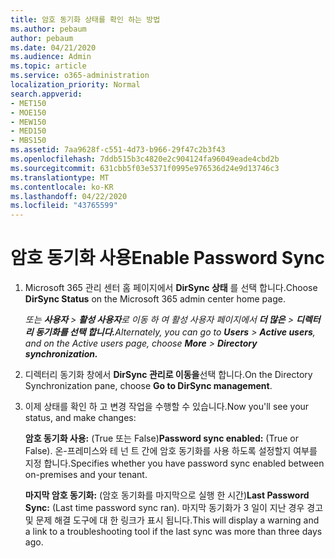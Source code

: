 ```yaml
---
title: 암호 동기화 상태를 확인 하는 방법
ms.author: pebaum
author: pebaum
ms.date: 04/21/2020
ms.audience: Admin
ms.topic: article
ms.service: o365-administration
localization_priority: Normal
search.appverid:
- MET150
- MOE150
- MEW150
- MED150
- MBS150
ms.assetid: 7aa9628f-c551-4d73-b966-29f47c2b3f43
ms.openlocfilehash: 7ddb515b3c4820e2c904124fa96049eade4cbd2b
ms.sourcegitcommit: 631cbb5f03e5371f0995e976536d24e9d13746c3
ms.translationtype: MT
ms.contentlocale: ko-KR
ms.lasthandoff: 04/22/2020
ms.locfileid: "43765599"
---
```

# <a name="enable-password-sync"></a><span data-ttu-id="b6c08-102">암호 동기화 사용</span><span class="sxs-lookup"><span data-stu-id="b6c08-102">Enable Password Sync</span></span>

1.  <span data-ttu-id="b6c08-103">Microsoft 365 관리 센터 홈 페이지에서 **DirSync 상태** 를 선택 합니다.</span><span class="sxs-lookup"><span data-stu-id="b6c08-103">Choose **DirSync Status** on the Microsoft 365 admin center home page.</span></span> 
    
     <span data-ttu-id="b6c08-104">*또는 **사용자** \> **활성 사용자**로 이동 하 여 활성 사용자 페이지에서 **더 많은** \> **디렉터리 동기화를 선택 합니다.***</span><span class="sxs-lookup"><span data-stu-id="b6c08-104">*Alternately, you can go to **Users** \> **Active users**, and on the Active users page, choose **More** \> **Directory synchronization.***</span></span> 
    
2. <span data-ttu-id="b6c08-105">디렉터리 동기화 창에서 **DirSync 관리로 이동을**선택 합니다.</span><span class="sxs-lookup"><span data-stu-id="b6c08-105">On the Directory Synchronization pane, choose **Go to DirSync management**.</span></span> 
    
3. <span data-ttu-id="b6c08-106">이제 상태를 확인 하 고 변경 작업을 수행할 수 있습니다.</span><span class="sxs-lookup"><span data-stu-id="b6c08-106">Now you'll see your status, and make changes:</span></span>
    
    <span data-ttu-id="b6c08-107">**암호 동기화 사용:** (True 또는 False)</span><span class="sxs-lookup"><span data-stu-id="b6c08-107">**Password sync enabled:** (True or False).</span></span> <span data-ttu-id="b6c08-108">온-프레미스와 테 넌 트 간에 암호 동기화를 사용 하도록 설정할지 여부를 지정 합니다.</span><span class="sxs-lookup"><span data-stu-id="b6c08-108">Specifies whether you have password sync enabled between on-premises and your tenant.</span></span> 
    
    <span data-ttu-id="b6c08-109">**마지막 암호 동기화:** (암호 동기화를 마지막으로 실행 한 시간)</span><span class="sxs-lookup"><span data-stu-id="b6c08-109">**Last Password Sync:** (Last time password sync ran).</span></span> <span data-ttu-id="b6c08-110">마지막 동기화가 3 일이 지난 경우 경고 및 문제 해결 도구에 대 한 링크가 표시 됩니다.</span><span class="sxs-lookup"><span data-stu-id="b6c08-110">This will display a warning and a link to a troubleshooting tool if the last sync was more than three days ago.</span></span> 
    

